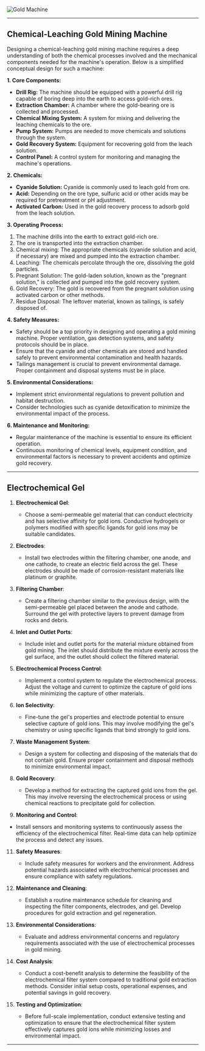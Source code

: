 
![Gold Machine](https://github.com/sourceduty/Gold/assets/123030236/fb2673ad-dcdc-4554-9834-505d52fb6fec)

***

## Chemical-Leaching Gold Mining Machine

Designing a chemical-leaching gold mining machine requires a deep understanding of both the chemical processes involved and the mechanical components needed for the machine's operation. Below is a simplified conceptual design for such a machine:

**1. Core Components:**

   - **Drill Rig:** The machine should be equipped with a powerful drill rig capable of boring deep into the earth to access gold-rich ores.
   - **Extraction Chamber:** A chamber where the gold-bearing ore is collected and processed.
   - **Chemical Mixing System:** A system for mixing and delivering the leaching chemicals to the ore.
   - **Pump System:** Pumps are needed to move chemicals and solutions through the system.
   - **Gold Recovery System:** Equipment for recovering gold from the leach solution.
   - **Control Panel:** A control system for monitoring and managing the machine's operations.

**2. Chemicals:**

   - **Cyanide Solution:** Cyanide is commonly used to leach gold from ore.
   - **Acid:** Depending on the ore type, sulfuric acid or other acids may be required for pretreatment or pH adjustment.
   - **Activated Carbon:** Used in the gold recovery process to adsorb gold from the leach solution.

**3. Operating Process:**

   1. The machine drills into the earth to extract gold-rich ore.
   2. The ore is transported into the extraction chamber.
   3. Chemical mixing: The appropriate chemicals (cyanide solution and acid, if necessary) are mixed and pumped into the extraction chamber.
   4. Leaching: The chemicals percolate through the ore, dissolving the gold particles.
   5. Pregnant Solution: The gold-laden solution, known as the "pregnant solution," is collected and pumped into the gold recovery system.
   6. Gold Recovery: The gold is recovered from the pregnant solution using activated carbon or other methods.
   7. Residue Disposal: The leftover material, known as tailings, is safely disposed of.

**4. Safety Measures:**

   - Safety should be a top priority in designing and operating a gold mining machine. Proper ventilation, gas detection systems, and safety protocols should be in place.
   - Ensure that the cyanide and other chemicals are stored and handled safely to prevent environmental contamination and health hazards.
   - Tailings management is crucial to prevent environmental damage. Proper containment and disposal systems must be in place.

**5. Environmental Considerations:**

   - Implement strict environmental regulations to prevent pollution and habitat destruction.
   - Consider technologies such as cyanide detoxification to minimize the environmental impact of the process.

**6. Maintenance and Monitoring:**

   - Regular maintenance of the machine is essential to ensure its efficient operation.
   - Continuous monitoring of chemical levels, equipment condition, and environmental factors is necessary to prevent accidents and optimize gold recovery.

***

## Electrochemical Gel

1. **Electrochemical Gel**:
   
   - Choose a semi-permeable gel material that can conduct electricity and has selective affinity for gold ions. Conductive hydrogels or polymers modified with specific ligands for gold ions may be suitable candidates.

3. **Electrodes**:
   - Install two electrodes within the filtering chamber, one anode, and one cathode, to create an electric field across the gel. These electrodes should be made of corrosion-resistant materials like platinum or graphite.

4. **Filtering Chamber**:
   - Create a filtering chamber similar to the previous design, with the semi-permeable gel placed between the anode and cathode. Surround the gel with protective layers to prevent damage from rocks and debris.

5. **Inlet and Outlet Ports**:
   - Include inlet and outlet ports for the material mixture obtained from gold mining. The inlet should distribute the mixture evenly across the gel surface, and the outlet should collect the filtered material.

6. **Electrochemical Process Control**:
   - Implement a control system to regulate the electrochemical process. Adjust the voltage and current to optimize the capture of gold ions while minimizing the capture of other materials.

7. **Ion Selectivity**:
   - Fine-tune the gel's properties and electrode potential to ensure selective capture of gold ions. This may involve modifying the gel's chemistry or using specific ligands that bind strongly to gold ions.

8. **Waste Management System**:
   - Design a system for collecting and disposing of the materials that do not contain gold. Ensure proper containment and disposal methods to minimize environmental impact.

9. **Gold Recovery**:
   - Develop a method for extracting the captured gold ions from the gel. This may involve reversing the electrochemical process or using chemical reactions to precipitate gold for collection.

10. **Monitoring and Control**:
   - Install sensors and monitoring systems to continuously assess the efficiency of the electrochemical filter. Real-time data can help optimize the process and detect any issues.

11. **Safety Measures**:
    - Include safety measures for workers and the environment. Address potential hazards associated with electrochemical processes and ensure compliance with safety regulations.

12. **Maintenance and Cleaning**:
    - Establish a routine maintenance schedule for cleaning and inspecting the filter components, electrodes, and gel. Develop procedures for gold extraction and gel regeneration.

13. **Environmental Considerations**:
    - Evaluate and address environmental concerns and regulatory requirements associated with the use of electrochemical processes in gold mining.

14. **Cost Analysis**:
    - Conduct a cost-benefit analysis to determine the feasibility of the electrochemical filter system compared to traditional gold extraction methods. Consider initial setup costs, operational expenses, and potential savings in gold recovery.

15. **Testing and Optimization**:
    - Before full-scale implementation, conduct extensive testing and optimization to ensure that the electrochemical filter system effectively captures gold ions while minimizing losses and environmental impact.

***
